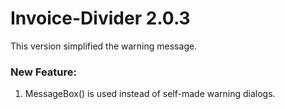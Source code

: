 # Invoice-Divider 2.0.3
This version simplified the warning message.

### New Feature:
1. MessageBox() is used instead of self-made warning dialogs.
